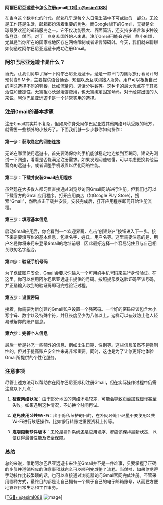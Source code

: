**阿爾巴尼亞遠遊卡怎么注册gmail[[TG💪+ @esim1088](https://t.me/s/esim1088)]**

在当今这个数字化的时代，邮箱几乎是每个人日常生活中不可或缺的一部分。无论是工作还是生活，邮箱都扮演着重要的角色。而Google旗下的Gmail，无疑是全球最受欢迎的邮箱服务之一。它不仅功能强大、界面简洁，还支持多语言和多种设备登录。然而，对于一些身处国外的人来说，注册Gmail可能会遇到一些小麻烦，尤其是当你所在的国家或地区存在网络限制或者语言障碍时。今天，我们就来聊聊如何通过阿尔巴尼亚远遊卡成功注册Gmail。

### 阿尔巴尼亚远遊卡是什么？

首先，让我们简单了解一下阿尔巴尼亚远遊卡。这是一款专门为国际旅行者设计的预付费SIM卡，主要提供语音通话、短信以及互联网接入服务。用户可以根据自己的需求选择不同的套餐，比如流量包、通话分钟数等。这种卡的最大优点在于其灵活性和便捷性，无需担心长途漫游费用，也无需绑定固定号码。对于经常出国的人来说，阿尔巴尼亚远遊卡是一个非常实用的选择。

### 注册Gmail的基本步骤

注册Gmail其实并不复杂，但如果你身处阿尔巴尼亚或其他网络环境受限的地方，就需要一些额外的小技巧了。下面我们就一步步教你如何操作：

#### 第一步：获取稳定的网络连接
无论在哪里使用远遊卡，首先要确保你的手机能够稳定地连接到互联网。建议先测试一下网速，看看是否能满足注册需求。如果发现网速较慢，可以考虑更换其他运营商的远遊卡，或者调整手机设置以优化网络性能。

#### 第二步：下载并安装Gmail应用程序
虽然现在大多数人都习惯直接通过浏览器访问Gmail网站进行注册，但我们也可以下载官方的Gmail应用程序。打开应用商店（如Google Play Store），搜索“Gmail”，然后点击下载并安装。安装完成后，打开应用程序即可开始注册流程。

#### 第三步：填写基本信息
启动Gmail应用后，你会看到一个欢迎界面，点击“创建账户”按钮进入下一步。接下来需要填写你的基本信息，包括名字、姓氏、用户名等。这里需要注意的是，用户名是你将来用来登录Gmail的地址前缀，因此最好选择一个容易记住且与自己相关联的名字组合。

#### 第四步：验证手机号码
为了保证账户安全，Gmail会要求你输入一个可用的手机号码来进行身份验证。在这里，你可以使用阿尔巴尼亚远遊卡提供的号码。按照提示发送验证码至该号码，并正确输入收到的验证码即可完成验证过程。

#### 第五步：设置密码
接着，你需要为新创建的Gmail账户设置一个强密码。一个好的密码应该包含大小写字母、数字以及特殊字符，并且长度至少为八位以上。这样可以有效防止他人轻易破解你的账户信息。

#### 第六步：完善个人信息
最后一步是补充一些额外的信息，例如出生日期、性别等。这些信息虽然不是强制性的，但对于提高账户安全性来说非常重要。同时，这也是为了让你更好地体验Gmail所提供的个性化服务。

### 注意事项

尽管上述方法可以帮助你在阿尔巴尼亚顺利注册Gmail，但在实际操作过程中仍需注意以下几点：

1. **检查网络状况**：由于部分地区的网络环境较差，可能会导致页面加载缓慢甚至失败。如果遇到这种情况，不妨换个时间再试。
   
2. **避免使用公共Wi-Fi**：出于隐私保护的目的，在外网环境下尽量不要使用公共Wi-Fi进行敏感操作，比如银行转账或重要资料上传等。
   
3. **定期更新软件版本**：无论是操作系统还是应用程序，都应该保持最新状态，以便获得最佳性能及安全保障。

### 总结

总的来说，借助阿尔巴尼亚远遊卡来注册Gmail并不是一件难事，只要掌握了正确的步骤并遵循相应的注意事项就完全可以顺利完成整个流程。当然啦，如果你觉得手动操作比较繁琐的话，也可以直接通过浏览器访问Gmail官网完成注册。不管采用哪种方式，最终目的都是让自己拥有一个属于自己的电子邮箱账号，从而更方便地管理日常生活和工作事务。

[[TG💪+ @esim1088](https://t.me/s/esim1088) ![Image](https://i.postimg.cc/4NQfJmqS/Snipaste-2025-05-13-00-14-12.png)]